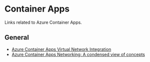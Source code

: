 # Container Apps
Links related to Azure Container Apps.

## General
- [Azure Container Apps Virtual Network Integration](https://techcommunity.microsoft.com/t5/apps-on-azure-blog/azure-container-apps-virtual-network-integration/ba-p/3096932)
- [Azure Container Apps Networking: A condensed view of concepts](https://techcommunity.microsoft.com/t5/fasttrack-for-azure/azure-container-apps-networking-a-condensed-view-of-concepts/ba-p/3634304)
